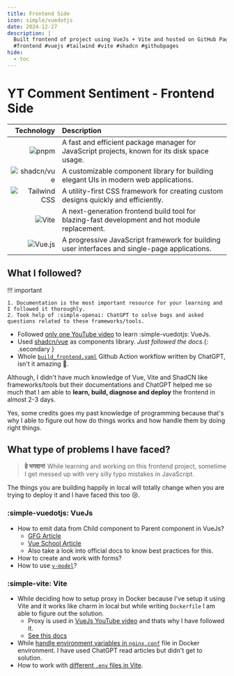 ```yaml
---
title: Frontend Side
icon: simple/vuedotjs
date: 2024-12-27
description: |
  Built frontend of project using VueJs + Vite and hosted on GitHub Pages.
  #frontend #vuejs #tailwind #vite #shadcn #githubpages
hide:
  - toc
---
```


# YT Comment Sentiment - Frontend Side

|                                                                                                      Technology | Description                                                                                    |
| --------------------------------------------------------------------------------------------------------------: | :--------------------------------------------------------------------------------------------- |
|                          ![pnpm](https://img.shields.io/badge/pnpm-F69220?logo=pnpm&logoColor=fff&style=square) | A fast and efficient package manager for JavaScript projects, known for its disk space usage.  |
|          ![shadcn/vue](https://img.shields.io/badge/shadcn/vue-000000?logo=shadcnui&logoColor=fff&style=square) | A customizable component library for building elegant UIs in modern web applications.          |
| ![Tailwind CSS](https://img.shields.io/badge/Tailwind%20CSS-06B6D4?logo=tailwindcss&logoColor=fff&style=square) | A utility-first CSS framework for creating custom designs quickly and efficiently.             |
|                          ![Vite](https://img.shields.io/badge/Vite-646CFF?logo=vite&logoColor=fff&style=square) | A next-generation frontend build tool for blazing-fast development and hot module replacement. |
|                  ![Vue.js](https://img.shields.io/badge/Vue.js-4FC08D?logo=vuedotjs&logoColor=fff&style=square) | A progressive JavaScript framework for building user interfaces and single-page applications.  |

## What I followed?

!!! important

    1. Documentation is the most important resource for your learning and I followed it thoroughly.
    2. Took help of :simple-openai: ChatGPT to solve bugs and asked questions related to these frameworks/tools.

- Followed [only one YouTube video](https://youtu.be/VeNfHj6MhgA) to learn :simple-vuedotjs: VueJs.
- Used [shadcn/vue](https://shadcn-vue.com) as components library. _Just followed the docs._{: .secondary }
- Whole [`build_frontend.yaml`]() Github Action workflow written by ChatGPT, isn't it amazing :exploding_head:.

Although, I didn't have much knowledge of Vue, Vite and ShadCN like frameworks/tools but their documentations and
ChatGPT helped me so much that I am able to **learn, build, diagnose and deploy** the frontend in almost 2-3 days.

Yes, some credits goes my past knowledge of programming because that's why I able to figure out how do things works and
how handle them by doing right things.

## What type of problems I have faced?

> **हे भगवान!** While learning and working on this frontend project, sometime I get messed up with very silly typo
> mistakes in JavaScript.

The things you are building happily in local will totally change when you are trying to deploy it and I have faced this
too :cry:.

### :simple-vuedotjs: VueJs

- How to emit data from Child component to Parent component in VueJs?
    - [GFG Article](https://www.geeksforgeeks.org/how-to-update-parent-data-from-child-component-in-vuejs/)
    - [Vue School Article](https://vueschool.io/articles/vuejs-tutorials/techniques-for-sharing-data-between-vue-js-components/)
    - Also take a look into official docs to know best practices for this.
- How to create and work with forms?
- How to use [`v-model`](https://vuejs.org/guide/components/v-model.html)?

### :simple-vite: Vite

- While deciding how to setup proxy in Docker because I've setup it using Vite and it works like charm in local but
  while writing `Dockerfile` I am able to figure out the solution.
    - Proxy is used in [VueJs YouTube video](https://youtu.be/VeNfHj6MhgA) and thats why I have followed it.
    - [See this docs](https://vite.dev/config/server-options.html#server-proxy)
- While
  [handle environment variables in `nginx.conf`](https://www.baeldung.com/linux/nginx-config-environment-variables#3-docker-compose)
  file in Docker environment. I have used ChatGPT read articles but didn't get to solution.
- How to work with [different `.env` files in Vite](https://vite.dev/guide/env-and-mode.html).
